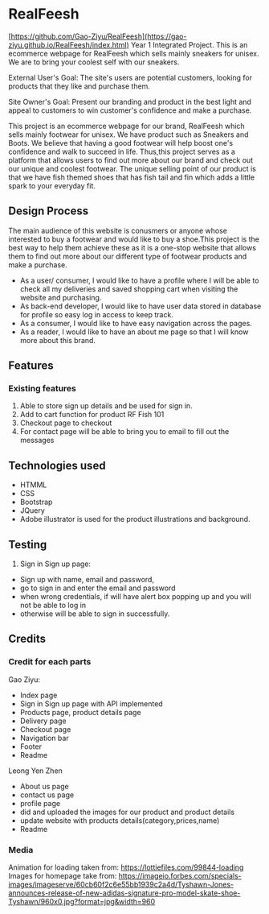 # RealFeesh
[https://github.com/Gao-Ziyu/RealFeesh](https://gao-ziyu.github.io/RealFeesh/index.html)
Year 1 Integrated Project.
This is an ecommerce webpage for RealFeesh which sells mainly sneakers for unisex. We are to bring your coolest self with our sneakers. 

External User's Goal: The site's users are potential customers, looking for products that they like and purchase them.

Site Owner's Goal: Present our branding and product in the best light and appeal to customers to win customer's confidence and make a purchase.

This project is an ecommerce webpage for our brand, RealFeesh which sells mainly footwear for unisex. We have product such as Sneakers and Boots. We believe that having a good footwear will help boost one's confidence and walk to succeed in life. Thus,this project serves as a platform that allows users to find out more about our brand and check out our unique and coolest footwear. The unique selling point of our product is that we have fish themed shoes that has fish tail and fin which adds a little spark to your everyday fit.

## Design Process

The main audience of this website is conusmers or anyone whose interested to buy a footwear and would like to buy a shoe.This project is the best way to help them achieve these as it is a one-stop website that allows them to find out more about our different type of footwear products and make a purchase.

- As a user/ consumer, I would like to have a profile where I will be able to check all my deliveries and saved shopping cart when visiting the website and purchasing.
- As back-end developer, I would like to have user data stored in database for profile so easy log in access to keep track.
- As a consumer, I would like to have easy navigation across the pages.
- As a reader, I would like to have an about me page so that I will know more about this brand.

## Features

### Existing features
1. Able to store sign up details and be used for sign in.
2. Add to cart function for product RF Fish 101
3. Checkout page to checkout
4. For contact page will be able to bring you to email to fill out the messages

## Technologies used
- HTMML
- CSS
- Bootstrap
- JQuery
- Adobe illustrator is used for the product illustrations and background.

## Testing
1. Sign in Sign up page:
  - Sign up with name, email and password,
  - go to sign in and enter the email and password
  - when wrong credentials, if will have alert box popping up and you will not be able to log in
  - otherwise will be able to sign in successfully.

## Credits

### Credit for each parts

Gao Ziyu:
- Index page
- Sign in Sign up page with API implemented
- Products page, product details page
- Delivery page
- Checkout page
- Navigation bar
- Footer
- Readme

Leong Yen Zhen
- About us page
- contact us page 
- profile page
- did and uploaded the images for our product and product details
- update website with products details(category,prices,name)
- Readme

### Media
Animation for loading taken from: https://lottiefiles.com/99844-loading
Images for homepage take from: https://imageio.forbes.com/specials-images/imageserve/60cb60f2c6e55bb1939c2a4d/Tyshawn-Jones-announces-release-of-new-adidas-signature-pro-model-skate-shoe-Tyshawn/960x0.jpg?format=jpg&width=960


